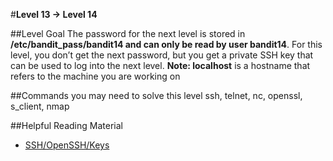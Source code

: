 #**Level 13 → Level 14**

##Level Goal
The password for the next level is stored in **/etc/bandit_pass/bandit14 and can only be read by user bandit14**. For this level, you don’t get the next password, but you get a private SSH key that can be used to log into the next level. **Note: localhost** is a hostname that refers to the machine you are working on

##Commands you may need to solve this level
ssh, telnet, nc, openssl, s_client, nmap

##Helpful Reading Material
* [SSH/OpenSSH/Keys](https://help.ubuntu.com/community/SSH/OpenSSH/Keys)

